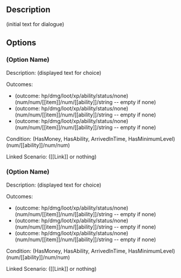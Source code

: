 ## Description
(initial text for dialogue)

## Options

### (Option Name)
Description: (displayed text for choice)

Outcomes: 
- (outcome: hp/dmg/loot/xp/ability/status/none) (num/num/[[item]]/num/[[ability]]/string -- empty if none)
- (outcome: hp/dmg/loot/xp/ability/status/none) (num/num/[[item]]/num/[[ability]]/string  -- empty if none)
- (outcome: hp/dmg/loot/xp/ability/status/none) (num/num/[[item]]/num/[[ability]]/string  -- empty if none)

Condition: (HasMoney, HasAbility, ArrivedInTime, HasMinimumLevel) (num/[[ability]]/num/num)

Linked Scenario: ([[Link]] or nothing)

### (Option Name)
Description: (displayed text for choice)

Outcomes: 
- (outcome: hp/dmg/loot/xp/ability/status/none) (num/num/[[item]]/num/[[ability]]/string -- empty if none)
- (outcome: hp/dmg/loot/xp/ability/status/none) (num/num/[[item]]/num/[[ability]]/string  -- empty if none)
- (outcome: hp/dmg/loot/xp/ability/status/none) (num/num/[[item]]/num/[[ability]]/string  -- empty if none)

Condition: (HasMoney, HasAbility, ArrivedInTime, HasMinimumLevel) (num/[[ability]]/num/num)

Linked Scenario: ([[Link]] or nothing)


